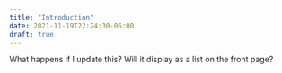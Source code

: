 ```yaml
---
title: "Introduction"
date: 2021-11-19T22:24:30-06:00
draft: true
---
```


What happens if I update this? Will it display as a list on the front page? 